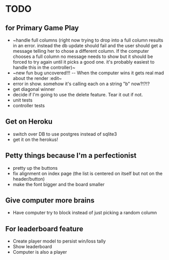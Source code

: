 # TODO

## for Primary Game Play
* ~handle full columns (right now trying to drop into a full column results in an error. instead the db update should fail and the user should get a message telling her to chose a different column. If the computer chooses a full column no message needs to show but it should be forced to try again until it picks a good one. it's probably easiest to handle this in the controller)~
* ~new fun bug uncovered!!! -- When the computer wins it gets real mad about the render :edit~
* error in show. somehow it's calling each on a string "b" now?!?!?
* get diagonal winner
* decide if I'm going to use the delete feature. Tear it out if not.
* unit tests
* controller tests

## Get on Heroku
* switch over DB to use postgres instead of sqlite3
* get it on the herokus!

## Petty things because I'm a perfectionist
* pretty up the buttons
* fix alignment on index page (the list is centered on itself but not on the header/button)
* make the font bigger and the board smaller

## Give computer more brains
* Have computer try to block instead of just picking a random column

## For leaderboard feature
* Create player model to persist win/loss tally
* Show leaderboard
* Computer is also a player
